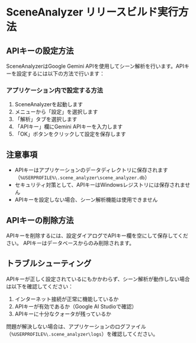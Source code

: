 # SceneAnalyzer リリースビルド実行方法

## APIキーの設定方法

SceneAnalyzerはGoogle Gemini APIを使用してシーン解析を行います。APIキーを設定するには以下の方法で行います：

### アプリケーション内で設定する方法

1. SceneAnalyzerを起動します
2. メニューから「設定」を選択します
3. 「解析」タブを選択します
4. 「APIキー」欄にGemini APIキーを入力します
5. 「OK」ボタンをクリックして設定を保存します

## 注意事項

- APIキーはアプリケーションのデータディレクトリに保存されます（`%USERPROFILE%\.scene_analyzer\scene_analyzer.db`）
- セキュリティ対策として、APIキーはWindowsレジストリには保存されません
- APIキーを設定しない場合、シーン解析機能は使用できません

## APIキーの削除方法

APIキーを削除するには、設定ダイアログでAPIキー欄を空にして保存してください。
APIキーはデータベースからのみ削除されます。

## トラブルシューティング

APIキーが正しく設定されているにもかかわらず、シーン解析が動作しない場合は以下を確認してください：

1. インターネット接続が正常に機能しているか
2. APIキーが有効であるか（Google AI Studioで確認）
3. APIキーに十分なクォータが残っているか

問題が解決しない場合は、アプリケーションのログファイル（`%USERPROFILE%\.scene_analyzer\logs`）を確認してください。 